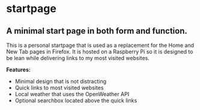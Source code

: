 # startpage
## A minimal start page in both form and function.

This is a personal startpage that is used as a replacement for the Home and New Tab pages in Firefox. It is hosted on a Raspberry Pi so it is designed to be lean while delivering links to my most visited websites.

**Features:**

- Minimal design that is not distracting
- Quick links to most visited websites
- Local weather that uses the OpenWeather API
- Optional searchbox located above the quick links
